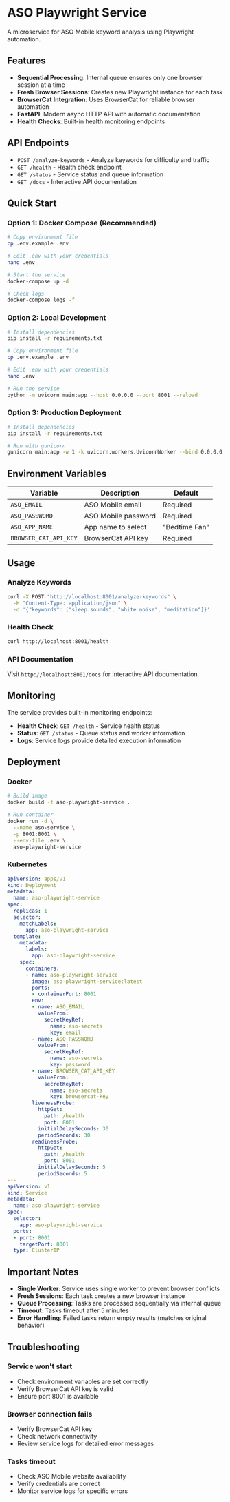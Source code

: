 # ASO Playwright Service

A microservice for ASO Mobile keyword analysis using Playwright automation.

## Features

- **Sequential Processing**: Internal queue ensures only one browser session at a time
- **Fresh Browser Sessions**: Creates new Playwright instance for each task
- **BrowserCat Integration**: Uses BrowserCat for reliable browser automation
- **FastAPI**: Modern async HTTP API with automatic documentation
- **Health Checks**: Built-in health monitoring endpoints

## API Endpoints

- `POST /analyze-keywords` - Analyze keywords for difficulty and traffic
- `GET /health` - Health check endpoint
- `GET /status` - Service status and queue information
- `GET /docs` - Interactive API documentation

## Quick Start

### Option 1: Docker Compose (Recommended)

```bash
# Copy environment file
cp .env.example .env

# Edit .env with your credentials
nano .env

# Start the service
docker-compose up -d

# Check logs
docker-compose logs -f
```

### Option 2: Local Development

```bash
# Install dependencies
pip install -r requirements.txt

# Copy environment file
cp .env.example .env

# Edit .env with your credentials
nano .env

# Run the service
python -m uvicorn main:app --host 0.0.0.0 --port 8001 --reload
```

### Option 3: Production Deployment

```bash
# Install dependencies
pip install -r requirements.txt

# Run with gunicorn
gunicorn main:app -w 1 -k uvicorn.workers.UvicornWorker --bind 0.0.0.0:8001
```

## Environment Variables

| Variable | Description | Default |
|----------|-------------|---------|
| `ASO_EMAIL` | ASO Mobile email | Required |
| `ASO_PASSWORD` | ASO Mobile password | Required |
| `ASO_APP_NAME` | App name to select | "Bedtime Fan" |
| `BROWSER_CAT_API_KEY` | BrowserCat API key | Required |

## Usage

### Analyze Keywords

```bash
curl -X POST "http://localhost:8001/analyze-keywords" \
  -H "Content-Type: application/json" \
  -d '{"keywords": ["sleep sounds", "white noise", "meditation"]}'
```

### Health Check

```bash
curl http://localhost:8001/health
```

### API Documentation

Visit `http://localhost:8001/docs` for interactive API documentation.

## Monitoring

The service provides built-in monitoring endpoints:

- **Health Check**: `GET /health` - Service health status
- **Status**: `GET /status` - Queue status and worker information
- **Logs**: Service logs provide detailed execution information

## Deployment

### Docker

```bash
# Build image
docker build -t aso-playwright-service .

# Run container
docker run -d \
  --name aso-service \
  -p 8001:8001 \
  --env-file .env \
  aso-playwright-service
```

### Kubernetes

```yaml
apiVersion: apps/v1
kind: Deployment
metadata:
  name: aso-playwright-service
spec:
  replicas: 1
  selector:
    matchLabels:
      app: aso-playwright-service
  template:
    metadata:
      labels:
        app: aso-playwright-service
    spec:
      containers:
      - name: aso-playwright-service
        image: aso-playwright-service:latest
        ports:
        - containerPort: 8001
        env:
        - name: ASO_EMAIL
          valueFrom:
            secretKeyRef:
              name: aso-secrets
              key: email
        - name: ASO_PASSWORD
          valueFrom:
            secretKeyRef:
              name: aso-secrets
              key: password
        - name: BROWSER_CAT_API_KEY
          valueFrom:
            secretKeyRef:
              name: aso-secrets
              key: browsercat-key
        livenessProbe:
          httpGet:
            path: /health
            port: 8001
          initialDelaySeconds: 30
          periodSeconds: 30
        readinessProbe:
          httpGet:
            path: /health
            port: 8001
          initialDelaySeconds: 5
          periodSeconds: 5
---
apiVersion: v1
kind: Service
metadata:
  name: aso-playwright-service
spec:
  selector:
    app: aso-playwright-service
  ports:
  - port: 8001
    targetPort: 8001
  type: ClusterIP
```

## Important Notes

- **Single Worker**: Service uses single worker to prevent browser conflicts
- **Fresh Sessions**: Each task creates a new browser instance
- **Queue Processing**: Tasks are processed sequentially via internal queue
- **Timeout**: Tasks timeout after 5 minutes
- **Error Handling**: Failed tasks return empty results (matches original behavior)

## Troubleshooting

### Service won't start
- Check environment variables are set correctly
- Verify BrowserCat API key is valid
- Ensure port 8001 is available

### Browser connection fails
- Verify BrowserCat API key
- Check network connectivity
- Review service logs for detailed error messages

### Tasks timeout
- Check ASO Mobile website availability
- Verify credentials are correct
- Monitor service logs for specific errors